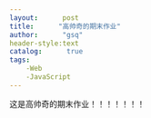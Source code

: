 ```yaml
---
layout:      post
title:      "高帅奇的期末作业"
author:      "gsq"
header-style:text
catalog:      true
tags:
    -Web
    -JavaScript
---
```


这是高帅奇的期末作业！！！！！！！
